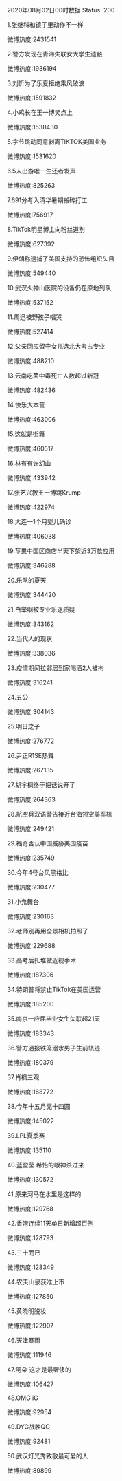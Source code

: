 2020年08月02日00时数据
Status: 200

1.张继科和镜子里动作不一样

微博热度:2431541

2.警方发现在青海失联女大学生遗骸

微博热度:1936194

3.刘忻为了乐夏拒绝乘风破浪

微博热度:1591832

4.小鸡长在王一博笑点上

微博热度:1538430

5.字节跳动同意剥离TIKTOK美国业务

微博热度:1531620

6.5人出游唯一生还者发声

微博热度:825263

7.691分考入清华暑期搬砖打工

微博热度:756917

8.TikTok明星博主向粉丝道别

微博热度:627392

9.伊朗称逮捕了美国支持的恐怖组织头目

微博热度:549440

10.武汉火神山医院的设备仍在原地列队

微博热度:537152

11.周迅被野孩子唱哭

微博热度:527414

12.父亲回应留守女儿选北大考古专业

微博热度:488210

13.云南吃菌中毒死亡人数超过新冠

微博热度:482436

14.快乐大本营

微博热度:463006

15.这就是街舞

微博热度:460517

16.林有有许幻山

微博热度:433942

17.张艺兴教王一博跳Krump

微博热度:422974

18.大连一1个月婴儿确诊

微博热度:406038

19.苹果中国区商店半天下架近3万款应用

微博热度:346288

20.乐队的夏天

微博热度:344420

21.白举纲被专业乐迷质疑

微博热度:343162

22.当代人的现状

微博热度:338036

23.疫情期间拉邻居到家喝酒2人被拘

微博热度:316241

24.五公

微博热度:304143

25.明日之子

微博热度:276772

26.尹正R1SE热舞

微博热度:267135

27.胡宇桐终于把话说开了

微博热度:264363

28.航空兵双语警告接近台海领空美军机

微博热度:249421

29.福奇否认中国威胁美国疫苗

微博热度:235749

30.今年4号台风黑格比

微博热度:230477

31.小鬼舞台

微博热度:230163

32.老师别再用全景相机拍照了

微博热度:229688

33.高考后扎堆做近视手术

微博热度:187306

34.特朗普将禁止TikTok在美国运营

微博热度:185200

35.南京一应届毕业女生失联超21天

微博热度:183343

36.警方通报铁笼溺水男子生前轨迹

微博热度:180379

37.肖枫三观

微博热度:168772

38.今年十五月亮十四圆

微博热度:145022

39.LPL夏季赛

微博热度:135110

40.蓝盈莹 希怡的眼神杀过来

微博热度:130572

41.原来河马在水里是这样的

微博热度:129768

42.香港连续11天单日新增超百例

微博热度:128793

43.三十而已

微博热度:128349

44.农夫山泉获准上市

微博热度:127850

45.黄晓明脱妆

微博热度:122907

46.天津暴雨

微博热度:111946

47.阿朵 这才是最奢侈的

微博热度:106427

48.OMG iG

微博热度:92954

49.DYG战胜QG

微博热度:92481

50.武汉灯光秀致敬最可爱的人

微博热度:89899

